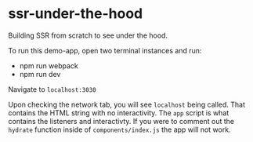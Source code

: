 # ssr-under-the-hood
Building SSR from scratch to see under the hood.

To run this demo-app, open two terminal instances and run: 
- npm run webpack
- npm run dev

Navigate to `localhost:3030`

Upon checking the network tab, you will see `localhost` being called. That contains the HTML string with no interactivity.
The `app` script is what contains the listeners and interactivty. If you were to comment out the `hydrate` function inside of `components/index.js` the app will not work.
